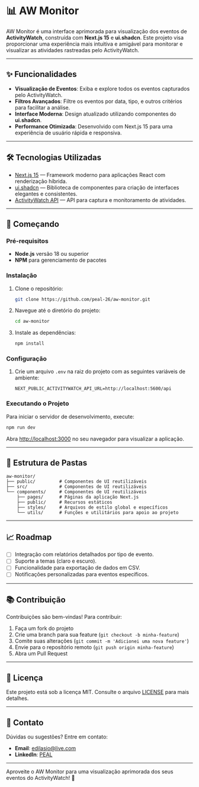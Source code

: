 # 📊 AW Monitor

AW Monitor é uma interface aprimorada para visualização dos eventos de **ActivityWatch**, construída com **Next.js 15** e **ui.shadcn**. Este projeto visa proporcionar uma experiência mais intuitiva e amigável para monitorar e visualizar as atividades rastreadas pelo ActivityWatch.

---

## ✨ Funcionalidades

- **Visualização de Eventos**: Exiba e explore todos os eventos capturados pelo ActivityWatch.
- **Filtros Avançados**: Filtre os eventos por data, tipo, e outros critérios para facilitar a análise.
- **Interface Moderna**: Design atualizado utilizando componentes do **ui.shadcn**.
- **Performance Otimizada**: Desenvolvido com Next.js 15 para uma experiência de usuário rápida e responsiva.

---

## 🛠️ Tecnologias Utilizadas

- [Next.js 15](https://nextjs.org/) — Framework moderno para aplicações React com renderização híbrida.
- [ui.shadcn](https://ui.shadcn.com/) — Biblioteca de componentes para criação de interfaces elegantes e consistentes.
- [ActivityWatch API](https://activitywatch.net/) — API para captura e monitoramento de atividades.

---

## 🚀 Começando

### Pré-requisitos

- **Node.js** versão 18 ou superior
- **NPM** para gerenciamento de pacotes

### Instalação

1. Clone o repositório:
   ```bash
   git clone https://github.com/peal-26/aw-monitor.git
   ```
2. Navegue até o diretório do projeto:
   ```bash
   cd aw-monitor
   ```
3. Instale as dependências:
   ```bash
   npm install
   ```

### Configuração

1. Crie um arquivo `.env` na raiz do projeto com as seguintes variáveis de ambiente:
   ```env
   NEXT_PUBLIC_ACTIVITYWATCH_API_URL=http://localhost:5600/api
   ```

### Executando o Projeto

Para iniciar o servidor de desenvolvimento, execute:

```bash
npm run dev
```

Abra [http://localhost:3000](http://localhost:3000) no seu navegador para visualizar a aplicação.

---

## 🧩 Estrutura de Pastas

```plaintext
aw-monitor/
├── public/         # Componentes de UI reutilizáveis
├── src/            # Componentes de UI reutilizáveis
└── components/     # Componentes de UI reutilizáveis
    ├── pages/      # Páginas da aplicação Next.js
    ├── public/     # Recursos estáticos
    ├── styles/     # Arquivos de estilo global e específicos
    └── utils/      # Funções e utilitários para apoio ao projeto
```

---

## 📈 Roadmap

- [ ] Integração com relatórios detalhados por tipo de evento.
- [ ] Suporte a temas (claro e escuro).
- [ ] Funcionalidade para exportação de dados em CSV.
- [ ] Notificações personalizadas para eventos específicos.

---

## 📚 Contribuição

Contribuições são bem-vindas! Para contribuir:

1. Faça um fork do projeto
2. Crie uma branch para sua feature (`git checkout -b minha-feature`)
3. Comite suas alterações (`git commit -m 'Adicionei uma nova feature'`)
4. Envie para o repositório remoto (`git push origin minha-feature`)
5. Abra um Pull Request

---

## 📝 Licença

Este projeto está sob a licença MIT. Consulte o arquivo [LICENSE](LICENSE) para mais detalhes.

---

## 💬 Contato

Dúvidas ou sugestões? Entre em contato:

- **Email**: edilasio@live.com
- **LinkedIn**: [PEAL](https://www.linkedin.com/in/peal-26)

---

Aproveite o AW Monitor para uma visualização aprimorada dos seus eventos do ActivityWatch! 🎉
